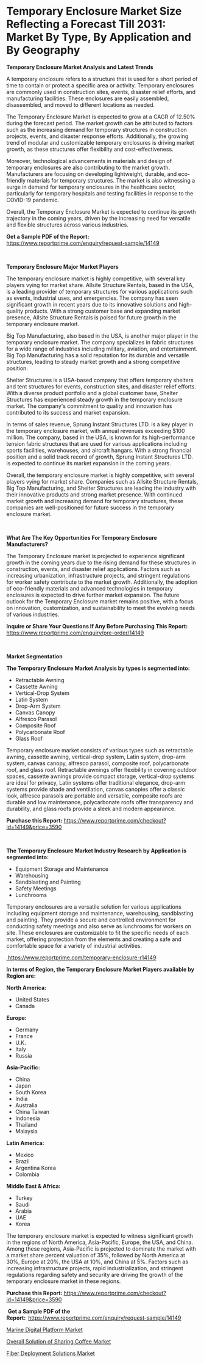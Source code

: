 <p><h1>Temporary Enclosure Market Size Reflecting a Forecast Till 2031: Market By Type, By Application and By Geography</h1></p><p><strong>Temporary Enclosure Market Analysis and Latest Trends</strong></p>
<p><p>A temporary enclosure refers to a structure that is used for a short period of time to contain or protect a specific area or activity. Temporary enclosures are commonly used in construction sites, events, disaster relief efforts, and manufacturing facilities. These enclosures are easily assembled, disassembled, and moved to different locations as needed.</p><p>The Temporary Enclosure Market is expected to grow at a CAGR of 12.50% during the forecast period. The market growth can be attributed to factors such as the increasing demand for temporary structures in construction projects, events, and disaster response efforts. Additionally, the growing trend of modular and customizable temporary enclosures is driving market growth, as these structures offer flexibility and cost-effectiveness.</p><p>Moreover, technological advancements in materials and design of temporary enclosures are also contributing to the market growth. Manufacturers are focusing on developing lightweight, durable, and eco-friendly materials for temporary structures. The market is also witnessing a surge in demand for temporary enclosures in the healthcare sector, particularly for temporary hospitals and testing facilities in response to the COVID-19 pandemic.</p><p>Overall, the Temporary Enclosure Market is expected to continue its growth trajectory in the coming years, driven by the increasing need for versatile and flexible structures across various industries.</p></p>
<p><strong>Get a Sample PDF of the Report:&nbsp;</strong> <a href="https://www.reportprime.com/enquiry/request-sample/14149">https://www.reportprime.com/enquiry/request-sample/14149</a></p>
<p>&nbsp;</p>
<p><strong>Temporary Enclosure Major Market Players</strong></p>
<p><p>The temporary enclosure market is highly competitive, with several key players vying for market share. Allsite Structure Rentals, based in the USA, is a leading provider of temporary structures for various applications such as events, industrial uses, and emergencies. The company has seen significant growth in recent years due to its innovative solutions and high-quality products. With a strong customer base and expanding market presence, Allsite Structure Rentals is poised for future growth in the temporary enclosure market.</p><p>Big Top Manufacturing, also based in the USA, is another major player in the temporary enclosure market. The company specializes in fabric structures for a wide range of industries including military, aviation, and entertainment. Big Top Manufacturing has a solid reputation for its durable and versatile structures, leading to steady market growth and a strong competitive position.</p><p>Shelter Structures is a USA-based company that offers temporary shelters and tent structures for events, construction sites, and disaster relief efforts. With a diverse product portfolio and a global customer base, Shelter Structures has experienced steady growth in the temporary enclosure market. The company's commitment to quality and innovation has contributed to its success and market expansion.</p><p>In terms of sales revenue, Sprung Instant Structures LTD. is a key player in the temporary enclosure market, with annual revenues exceeding $100 million. The company, based in the USA, is known for its high-performance tension fabric structures that are used for various applications including sports facilities, warehouses, and aircraft hangars. With a strong financial position and a solid track record of growth, Sprung Instant Structures LTD. is expected to continue its market expansion in the coming years.</p><p>Overall, the temporary enclosure market is highly competitive, with several players vying for market share. Companies such as Allsite Structure Rentals, Big Top Manufacturing, and Shelter Structures are leading the industry with their innovative products and strong market presence. With continued market growth and increasing demand for temporary structures, these companies are well-positioned for future success in the temporary enclosure market.</p></p>
<p>&nbsp;</p>
<p><strong>What Are The Key Opportunities For Temporary Enclosure Manufacturers?</strong></p>
<p><p>The Temporary Enclosure market is projected to experience significant growth in the coming years due to the rising demand for these structures in construction, events, and disaster relief applications. Factors such as increasing urbanization, infrastructure projects, and stringent regulations for worker safety contribute to the market growth. Additionally, the adoption of eco-friendly materials and advanced technologies in temporary enclosures is expected to drive further market expansion. The future outlook for the Temporary Enclosure market remains positive, with a focus on innovation, customization, and sustainability to meet the evolving needs of various industries.</p></p>
<p><strong>Inquire or Share Your Questions If Any Before Purchasing This Report:</strong> <a href="https://www.reportprime.com/enquiry/pre-order/14149">https://www.reportprime.com/enquiry/pre-order/14149</a></p>
<p>&nbsp;</p>
<p><strong>Market Segmentation</strong></p>
<p><strong>The Temporary Enclosure Market Analysis by types is segmented into:</strong></p>
<p><ul><li>Retractable Awning</li><li>Cassette Awning</li><li>Vertical-Drop System</li><li>Latin System</li><li>Drop-Arm System</li><li>Canvas Canopy</li><li>Alfresco Parasol</li><li>Composite Roof</li><li>Polycarbonate Roof</li><li>Glass Roof</li></ul></p>
<p><p>Temporary enclosure market consists of various types such as retractable awning, cassette awning, vertical-drop system, Latin system, drop-arm system, canvas canopy, alfresco parasol, composite roof, polycarbonate roof, and glass roof. Retractable awnings offer flexibility in covering outdoor spaces, cassette awnings provide compact storage, vertical-drop systems are ideal for privacy, Latin systems offer traditional elegance, drop-arm systems provide shade and ventilation, canvas canopies offer a classic look, alfresco parasols are portable and versatile, composite roofs are durable and low maintenance, polycarbonate roofs offer transparency and durability, and glass roofs provide a sleek and modern appearance.</p></p>
<p><strong>Purchase this Report:&nbsp;</strong><a href="https://www.reportprime.com/checkout?id=14149&price=3590">https://www.reportprime.com/checkout?id=14149&price=3590</a></p>
<p>&nbsp;</p>
<p><strong>The Temporary Enclosure Market Industry Research by Application is segmented into:</strong></p>
<p><ul><li>Equipment Storage and Maintenance</li><li>Warehousing</li><li>Sandblasting and Painting</li><li>Safety Meetings</li><li>Lunchrooms</li></ul></p>
<p><p>Temporary enclosures are a versatile solution for various applications including equipment storage and maintenance, warehousing, sandblasting and painting. They provide a secure and controlled environment for conducting safety meetings and also serve as lunchrooms for workers on site. These enclosures are customizable to fit the specific needs of each market, offering protection from the elements and creating a safe and comfortable space for a variety of industrial activities.</p></p>
<p><a href="https://www.reportprime.com/temporary-enclosure-r14149">&nbsp;https://www.reportprime.com/temporary-enclosure-r14149</a></p>
<p><strong>In terms of Region, the Temporary Enclosure Market Players available by Region are:</strong></p>
<p>
    <p> <strong> North America: </strong>
        <ul>
            <li>United States</li>
            <li>Canada</li>
        </ul>
        </p> 
    <p> <strong> Europe: </strong>
        <ul>
            <li>Germany</li>
            <li>France</li>
            <li>U.K.</li>
            <li>Italy</li>
            <li>Russia</li>
        </ul>
        </p> 
    <p> <strong> Asia-Pacific: </strong>
        <ul>
            <li>China</li>
            <li>Japan</li>
            <li>South Korea</li>
            <li>India</li>
            <li>Australia</li>
            <li>China Taiwan</li>
            <li>Indonesia</li>
            <li>Thailand</li>
            <li>Malaysia</li>
        </ul>
        </p> 
    <p> <strong> Latin America: </strong>
        <ul>
            <li>Mexico</li>
            <li>Brazil</li>
            <li>Argentina Korea</li>
            <li>Colombia</li>
        </ul>
        </p> 
    <p> <strong> Middle East & Africa: </strong>
        <ul>
            <li>Turkey</li>
            <li>Saudi</li>
            <li>Arabia</li>
            <li>UAE</li>
            <li>Korea</li>
        </ul>
    </p>
    </p>
<p><p>The temporary enclosure market is expected to witness significant growth in the regions of North America, Asia-Pacific, Europe, the USA, and China. Among these regions, Asia-Pacific is projected to dominate the market with a market share percent valuation of 35%, followed by North America at 30%, Europe at 20%, the USA at 10%, and China at 5%. Factors such as increasing infrastructure projects, rapid industrialization, and stringent regulations regarding safety and security are driving the growth of the temporary enclosure market in these regions.</p></p>
<p><strong>Purchase this Report: </strong><a href="https://www.reportprime.com/checkout?id=14149&price=3590">https://www.reportprime.com/checkout?id=14149&price=3590</a></p>
<p>&nbsp;<strong>Get a Sample PDF of the Report:&nbsp;&nbsp;</strong><a href="https://www.reportprime.com/enquiry/request-sample/14149">https://www.reportprime.com/enquiry/request-sample/14149</a></p>
<p><strong></strong></p>
<p><p><a href="https://view.publitas.com/reportprime-1/marine-digital-platform-market-size-is-growing-at-cagr-of-10-3-this-report-covers-analysis-by-market-segmentation-growth-and-forecast-2024-2031/">Marine Digital Platform Market</a></p><p><a href="https://view.publitas.com/reportprime-1/insights-into-the-overall-solution-of-sharing-coffee-industry-market-financial-status-market-size-and-revenue-analysis-up-to-2031/">Overall Solution of Sharing Coffee Market</a></p><p><a href="https://view.publitas.com/reportprime-1/global-fiber-deployment-solutions-market-focus-on-application-end-use-industry-type-equipment-and-region-analysis-and-forecast-2024-2031/">Fiber Deployment Solutions Market</a></p></p>